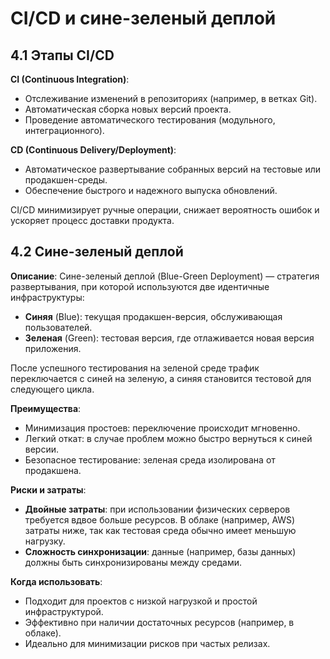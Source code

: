 # CI/CD и сине-зеленый деплой

## 4.1 Этапы CI/CD

**CI (Continuous Integration)**:
- Отслеживание изменений в репозиториях (например, в ветках Git).
- Автоматическая сборка новых версий проекта.
- Проведение автоматического тестирования (модульного, интеграционного).

**CD (Continuous Delivery/Deployment)**:
- Автоматическое развертывание собранных версий на тестовые или продакшен-среды.
- Обеспечение быстрого и надежного выпуска обновлений.

CI/CD минимизирует ручные операции, снижает вероятность ошибок и ускоряет процесс доставки продукта.

## 4.2 Сине-зеленый деплой

**Описание**:
Сине-зеленый деплой (Blue-Green Deployment) — стратегия развертывания, при которой используются две идентичные инфраструктуры:
- **Синяя** (Blue): текущая продакшен-версия, обслуживающая пользователей.
- **Зеленая** (Green): тестовая версия, где отлаживается новая версия приложения.

После успешного тестирования на зеленой среде трафик переключается с синей на зеленую, а синяя становится тестовой для следующего цикла.

**Преимущества**:
- Минимизация простоев: переключение происходит мгновенно.
- Легкий откат: в случае проблем можно быстро вернуться к синей версии.
- Безопасное тестирование: зеленая среда изолирована от продакшена.

**Риски и затраты**:
- **Двойные затраты**: при использовании физических серверов требуется вдвое больше ресурсов. В облаке (например, AWS) затраты ниже, так как тестовая среда обычно имеет меньшую нагрузку.
- **Сложность синхронизации**: данные (например, базы данных) должны быть синхронизированы между средами.

**Когда использовать**:
- Подходит для проектов с низкой нагрузкой и простой инфраструктурой.
- Эффективно при наличии достаточных ресурсов (например, в облаке).
- Идеально для минимизации рисков при частых релизах.